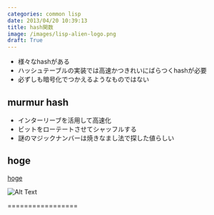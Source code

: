 ```yaml
---
categories: common lisp
date: 2013/04/20 10:39:13
title: hash関数
image: /images/lisp-alien-logo.png
draft: True
---
```


* 様々なhashがある
* ハッシュテーブルの実装では高速かつきれいにばらつくhashが必要
* 必ずしも暗号化でつかえるようなものではない




## murmur hash

* インターリーブを活用して高速化
* ビットをローテートさせてシャッフルする
* 謎のマジックナンバーは焼きなまし法で探した値らしい



## hoge ##

[hoge](asf ) 

![Alt Text](URL ) 

=================


